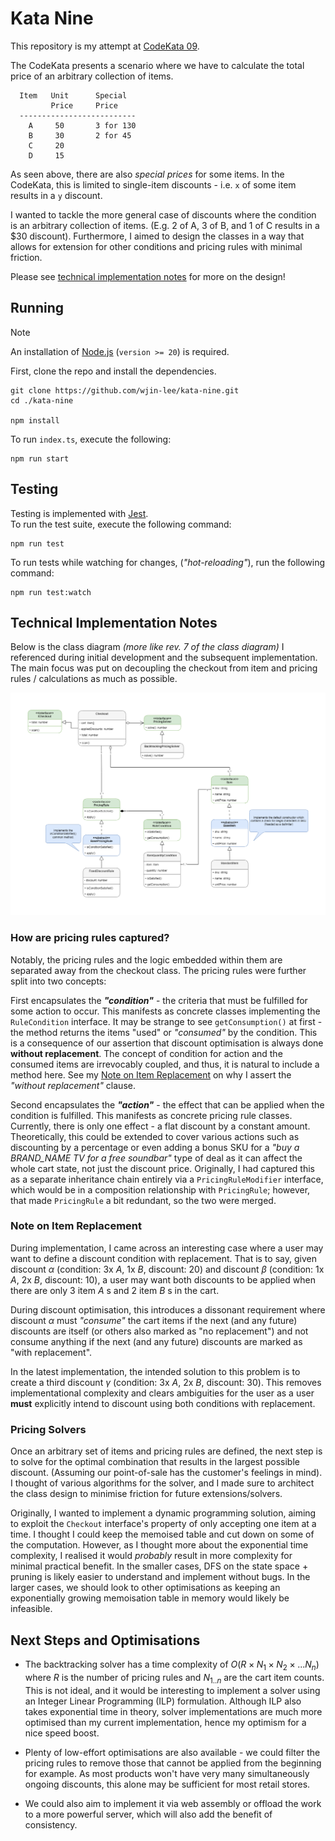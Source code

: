 # Kata Nine
This repository is my attempt at [CodeKata 09](http://codekata.com/kata/kata09-back-to-the-checkout/).

The CodeKata presents a scenario where we have to calculate the total price of an arbitrary collection of items.

```
  Item   Unit      Special
         Price     Price
  --------------------------
    A     50       3 for 130
    B     30       2 for 45
    C     20
    D     15
```

As seen above, there are also *special prices* for some items. In the CodeKata, this is limited to single-item discounts - i.e. `x` of some item results in a `y` discount.

I wanted to tackle the more general case of discounts where the condition is an arbitrary collection of items. (E.g. 2 of A, 3 of B, and 1 of C results in a $30 discount). Furthermore, I aimed to design the classes in a way that allows for extension for other conditions and pricing rules with minimal friction.

Please see [technical implementation notes](#technical-implementation-notes) for more on the design!

## Running
> [!NOTE]  
> An installation of [Node.js](https://nodejs.org/en) (`version >= 20`) is required.

First, clone the repo and install the dependencies.
```
git clone https://github.com/wjin-lee/kata-nine.git
cd ./kata-nine

npm install
```
To run `index.ts`, execute the following:
```
npm run start
```

## Testing
Testing is implemented with [Jest](https://jestjs.io/). \
To run the test suite, execute the following command:
```
npm run test
```

To run tests while watching for changes, (*"hot-reloading"*), run the following command:
```
npm run test:watch
```

## Technical Implementation Notes
Below is the class diagram *(more like rev. 7 of the class diagram)* I referenced during initial development and the subsequent implementation. The main focus was put on decoupling the checkout from item and pricing rules / calculations as much as possible.

![class diagram](./images/kata-nine-class-diagram.png)

### How are pricing rules captured?
Notably, the pricing rules and the logic embedded within them are separated away from the checkout class. The pricing rules were further split into two concepts:

First encapsulates the ***"condition"*** - the criteria that must be fulfilled for some action to occur. This manifests as concrete classes implementing the `RuleCondition` interface. It may be strange to see `getConsumption()` at first - the method returns the items "used" or *"consumed"* by the condition. This is a consequence of our assertion that discount optimisation is always done **without replacement**. The concept of condition for action and the consumed items are irrevocably coupled, and thus, it is natural to include a method here. See my [Note on Item Replacement](#note-on-item-replacement) on why I assert the *"without replacement"* clause.


Second encapsulates the ***"action"*** - the effect that can be applied when the condition is fulfilled. This manifests as concrete pricing rule classes. Currently, there is only one effect - a flat discount by a constant amount. Theoretically, this could be extended to cover various actions such as discounting by a percentage or even adding a bonus SKU for a *"buy a BRAND_NAME TV for a free soundbar"* type of deal as it can affect the whole cart state, not just the discount price. Originally, I had captured this as a separate inheritance chain entirely via a `PricingRuleModifier` interface, which would be in a composition relationship with `PricingRule`; however, that made `PricingRule` a bit redundant, so the two were merged.

### Note on Item Replacement
During implementation, I came across an interesting case where a user may want to define a discount condition with replacement. That is to say, given discount $\alpha$ (condition: 3x $A$, 1x $B$, discount: $20$) and discount $\beta$ (condition: 1x $A$, 2x $B$, discount: $10$), a user may want both discounts to be applied when there are only 3 item $A$ s and 2 item $B$ s in the cart.

During discount optimisation, this introduces a dissonant requirement where discount $\alpha$ must *"consume"* the cart items if the next (and any future) discounts are itself (or others also marked as "no replacement") and not consume anything if the next (and any future) discounts are marked as "with replacement".

In the latest implementation, the intended solution to this problem is to create a third discount $\gamma$ (condition: 3x $A$, 2x $B$, discount: $30$). This removes implementational complexity and clears ambiguities for the user as a user **must** explicitly intend to discount using both conditions with replacement.

### Pricing Solvers
Once an arbitrary set of items and pricing rules are defined, the next step is to solve for the optimal combination that results in the largest possible discount. (Assuming our point-of-sale has the customer's feelings in mind). I thought of various algorithms for the solver, and I made sure to architect the class design to minimise friction for future extensions/solvers. 

Originally, I wanted to implement a dynamic programming solution, aiming to exploit the `Checkout` interface's property of only accepting one item at a time. I thought I could keep the memoised table and cut down on some of the computation. However, as I thought more about the exponential time complexity, I realised it would *probably* result in more complexity for minimal practical benefit. In the smaller cases, DFS on the state space + pruning is likely easier to understand and implement without bugs. In the larger cases, we should look to other optimisations as keeping an exponentially growing memoisation table in memory would likely be infeasible.

## Next Steps and Optimisations
- The backtracking solver has a time complexity of $O(R\times N_1\times N_2\times ...N_n)$ where $R$ is the number of pricing rules and $N_{1..n}$ are the cart item counts. This is not ideal, and it would be interesting to implement a solver using an Integer Linear Programming (ILP) formulation. Although ILP also takes exponential time in theory, solver implementations are much more optimised than my current implementation, hence my optimism for a nice speed boost.
  
- Plenty of low-effort optimisations are also available - we could filter the pricing rules to remove those that cannot be applied from the beginning for example. As most products won't have very many simultaneously ongoing discounts, this alone may be sufficient for most retail stores.
  
- We could also aim to implement it via web assembly or offload the work to a more powerful server, which will also add the benefit of consistency.
